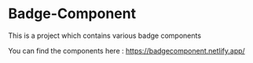# Badge-Component
This is a project which contains various badge components

You can find the components here : https://badgecomponent.netlify.app/
